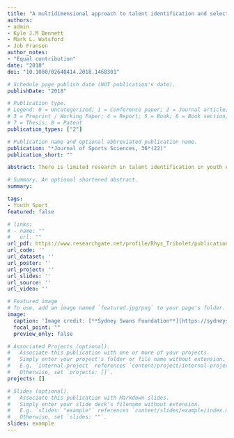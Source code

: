 ```yaml
---
title: "A multidimensional approach to talent identification and selection in high-level youth Australian Football players"
authors:
- admin
- Kyle J.M Bennett
- Mark L. Watsford
- Job Fransen
author_notes:
- "Equal contribution"
date: "2018"
doi: "10.1080/02640414.2018.1468301"

# Schedule page publish date (NOT publication's date).
publishDate: "2018"

# Publication type.
# Legend: 0 = Uncategorized; 1 = Conference paper; 2 = Journal article;
# 3 = Preprint / Working Paper; 4 = Report; 5 = Book; 6 = Book section;
# 7 = Thesis; 8 = Patent
publication_types: ["2"]

# Publication name and optional abbreviated publication name.
publication: "*Journal of Sports Sciences, 36*(22)"
publication_short: ""

abstract: There is limited research in talent identification in youth Australian Football (AF), especially the factors that underpin selection into higher-level development programs. Therefore, this study explored age-related differences in high-level youth AF players and investigated characteristics influencing selection into a high-level development program. Anthropometry (stature, sitting height, body mass), maturity (estimated age at peak height velocity), motor competence (Körperkoordinationstest für Kinder), fitness (change of direction speed, lower body power and upper body muscular endurance) and coach skill ratings (kicking, marking and handballing) of 277 state academy players (U13-U15) were assessed. MANOVAs identified significant age-related differences for anthropometry, fitness, and coach skill ratings. Furthermore, 90.9 and 90.0% of U15 selected and deselected players were classified correctly. Selected players were more mature, taller, heavier, more explosive, faster at changing directions, and had superior kick technique and marking results. These results demonstrate considerable age-group performance outcome differences, highlighting that high-level academies should aim to select or deselect after 15 years of age. Additionally, it appears earlier maturing players are favoured for selection into a high-level academy. While practitioners must consider the confounding effect of maturation, early maturing players may be favoured for their ability to withstand increasing demands in higher-level youth AF.

# Summary. An optional shortened abstract.
summary: 

tags:
- Youth Sport
featured: false

# links:
# - name: ""
#   url: ""
url_pdf: https://www.researchgate.net/profile/Rhys_Tribolet/publication/324782483_A_multidimensional_approach_to_talent_identification_and_selection_in_high-level_youth_Australian_Football_players/links/5ae634c5458515760ac22e6c/A-multidimensional-approach-to-talent-identification-and-selection-in-high-level-youth-Australian-Football-players.pdf
url_code: ''
url_dataset: ''
url_poster: ''
url_project: ''
url_slides: ''
url_source: ''
url_video: ''

# Featured image
# To use, add an image named `featured.jpg/png` to your page's folder. 
image:
  caption: 'Image credit: [**Sydney Swans Foundation**](https://sydneyswansfoundation.org.au/qbe-academy/)'
  focal_point: ""
  preview_only: false

# Associated Projects (optional).
#   Associate this publication with one or more of your projects.
#   Simply enter your project's folder or file name without extension.
#   E.g. `internal-project` references `content/project/internal-project/index.md`.
#   Otherwise, set `projects: []`.
projects: []

# Slides (optional).
#   Associate this publication with Markdown slides.
#   Simply enter your slide deck's filename without extension.
#   E.g. `slides: "example"` references `content/slides/example/index.md`.
#   Otherwise, set `slides: ""`.
slides: example
---
```

